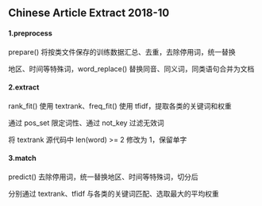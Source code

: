 ## Chinese Article Extract 2018-10

#### 1.preprocess

prepare() 将按类文件保存的训练数据汇总、去重，去除停用词，统一替换

地区、时间等特殊词，word_replace() 替换同音、同义词，同类语句合并为文档

#### 2.extract

rank_fit() 使用 textrank、freq_fit() 使用 tfidf，提取各类的关键词和权重

通过 pos_set 限定词性、通过 not_key 过滤无效词

将 textrank 源代码中 len(word) >= 2 修改为 1，保留单字

#### 3.match

predict() 去除停用词，统一替换地区、时间等特殊词，切分后

分别通过 textrank、tfidf 与各类的关键词匹配、选取最大的平均权重